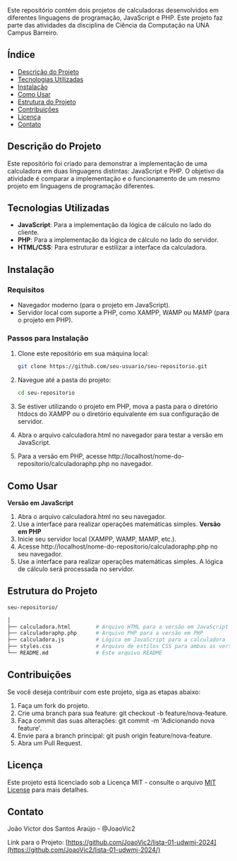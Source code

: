Este repositório contém dois projetos de calculadoras desenvolvidos em diferentes linguagens de programação, JavaScript e PHP. Este projeto faz parte das atividades da disciplina de Ciência da Computação na UNA Campus Barreiro.

## Índice

- [Descrição do Projeto](#descrição-do-projeto)
- [Tecnologias Utilizadas](#tecnologias-utilizadas)
- [Instalação](#instalação)
- [Como Usar](#como-usar)
- [Estrutura do Projeto](#estrutura-do-projeto)
- [Contribuições](#contribuições)
- [Licença](#licença)
- [Contato](#contato)

## Descrição do Projeto

Este repositório foi criado para demonstrar a implementação de uma calculadora em duas linguagens distintas: JavaScript e PHP. O objetivo da atividade é comparar a implementação e o funcionamento de um mesmo projeto em linguagens de programação diferentes.

## Tecnologias Utilizadas

- **JavaScript**: Para a implementação da lógica de cálculo no lado do cliente.
- **PHP**: Para a implementação da lógica de cálculo no lado do servidor.
- **HTML/CSS**: Para estruturar e estilizar a interface da calculadora.

## Instalação

### Requisitos

- Navegador moderno (para o projeto em JavaScript).
- Servidor local com suporte a PHP, como XAMPP, WAMP ou MAMP (para o projeto em PHP).

### Passos para Instalação

1. Clone este repositório em sua máquina local:

   ```bash
   git clone https://github.com/seu-usuario/seu-repositorio.git
2. Navegue até a pasta do projeto:

    ```bash
    cd seu-repositorio
    ```
3. Se estiver utilizando o projeto em PHP, mova a pasta para o diretório htdocs do XAMPP ou o diretório equivalente em sua configuração de servidor.

4. Abra o arquivo calculadora.html no navegador para testar a versão em JavaScript.

5. Para a versão em PHP, acesse http://localhost/nome-do-repositorio/calculadoraphp.php no navegador.

## Como Usar
**Versão em JavaScript**
1. Abra o arquivo calculadora.html no seu navegador.
2. Use a interface para realizar operações matemáticas simples.
**Versão em PHP**
1. Inicie seu servidor local (XAMPP, WAMP, MAMP, etc.).
2. Acesse http://localhost/nome-do-repositorio/calculadoraphp.php no seu navegador.
3. Use a interface para realizar operações matemáticas simples. A lógica de cálculo será processada no servidor.
## Estrutura do Projeto
  ```bash
seu-repositorio/

│
├── calculadora.html        # Arquivo HTML para a versão em JavaScript
├── calculadoraphp.php      # Arquivo PHP para a versão em PHP
├── calculadora.js          # Lógica em JavaScript para a calculadora
├── styles.css              # Arquivo de estilos CSS para ambas as versões
└── README.md               # Este arquivo README
```
## Contribuições
Se você deseja contribuir com este projeto, siga as etapas abaixo:

1. Faça um fork do projeto.
2. Crie uma branch para sua feature: git checkout -b feature/nova-feature.
3. Faça commit das suas alterações: git commit -m 'Adicionando nova feature'.
4. Envie para a branch principal: git push origin feature/nova-feature.
5. Abra um Pull Request.
## Licença
Este projeto está licenciado sob a Licença MIT - consulte o arquivo [MIT License](LICENSE) para mais detalhes.

## Contato
João Victor dos Santos Araújo - @JoaoVic2 

Link para o Projeto: [https://github.com/JoaoVic2/lista-01-udwmj-2024](https://github.com/JoaoVic2/lista-01-udwmj-2024/)


